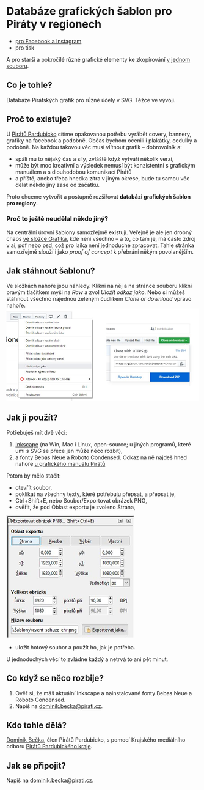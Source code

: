 # Databáze grafických šablon pro Piráty v regionech
* [pro Facebook a Instagram](/facebook)
* pro tisk

A pro starší a pokročilé různé grafické elementy ke zkopírování [v jednom souboru](/elementy.svg).
## Co je tohle?
Databáze Pirátských grafik pro různé účely v SVG. Těžce ve vývoji.
## Proč to existuje?
U [Pirátů Pardubicko](https://pardubice.pirati.cz) cítíme opakovanou potřebu vyrábět covery, bannery, grafiky na facebook a podobně. Občas bychom ocenili i plakátky, cedulky a podobně. Na každou takovou věc musí vlítnout grafik – dobrovolník a:
* spálí mu to nějaký čas a síly, zvláště když vytváří několik verzí,
* může být moc kreativní a výsledek nemusí být konzistentní s grafickým manuálem a s dlouhodobou komunikací Pirátů
* a příště, anebo třeba hnedka zítra v jiným okrese, bude tu samou věc dělat někdo jiný zase od začátku.

Proto chceme vytvořit a postupně rozšiřovat **databázi grafických šablon pro regiony**.
### Proč to ještě neudělal někdo jiný?
Na centrální úrovni šablony samozřejmě existují. Veřejně je ale jen drobný chaos [ve složce Grafika](https://drive.google.com/drive/u/0/folders/1LiYgzzi0NpGHAEaxyUDSALQf5-kM8bqc), kde není všechno – a to, co tam je, má často zdroj v ai, pdf nebo psd, což pro laika není jednoduché zpracovat. Tahle stránka samozřejmě slouží i jako *proof of concept* k přebrání někým povolanějším.
## Jak stáhnout šablonu?
Ve složkách nahoře jsou náhledy. Klikni na něj a na stránce souboru klikni pravým tlačítkem myši na *Raw* a zvol *Uložit odkaz jako*.
Nebo si můžeš stáhnout všechno najednou zeleným čudlíkem *Clone or download* vpravo nahoře.
![Raw/Uložit odkaz jako, nebo Clone or download](stazeni.jpg)
## Jak ji použít?
Potřebuješ mít dvě věci:
1. [Inkscape](https://inkscape.org/) (na Win, Mac i Linux, open-source; u jiných programů, které umí s SVG se přece jen může něco rozbít),
2. a fonty Bebas Neue a Roboto Condensed. Odkaz na ně najdeš hned nahoře [u grafického manuálu Pirátů](https://pirati.cz/download)

Potom by mělo stačit:
* otevřít soubor,
* poklikat na všechny texty, které potřebuju přepsat, a přepsat je,
* Ctrl+Shift+E, nebo Soubor/Exportovat obrázek PNG,
* ověřit, že pod Oblast exportu je zvoleno Strana,

![pod Oblast exportu je zvoleno Strana](export.jpg)
* uložit hotový soubor a použít ho, jak je potřeba.

U jednoduchých věcí to zvládne každý a netrvá to ani pět minut.
## Co když se něco rozbije?
1. Ověř si, že máš aktuální Inkscape a nainstalované fonty Bebas Neue a Roboto Condensed. 
2. Napiš na dominik.becka@pirati.cz.
## Kdo tohle dělá?
[Dominik Bečka](https://pardubice.pirati.cz/clenove/dominik-becka/), člen Pirátů Pardubicko, s pomocí Krajského mediálního odboru [Pirátů Pardubického kraje](https://pardubicky.pirati.cz/).
## Jak se připojit?
Napiš na dominik.becka@pirati.cz.
